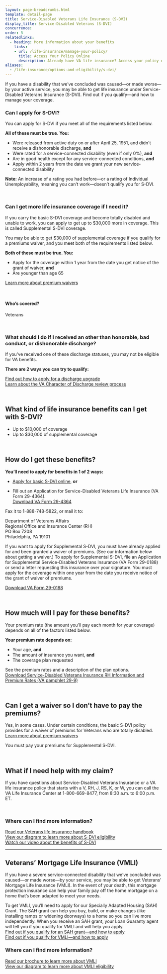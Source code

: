 ```yaml
---
layout: page-breadcrumbs.html
template: detail-page
title: Service-Disabled Veterans Life Insurance (S-DVI)
display_title: Service-Disabled Veterans (S-DVI)
concurrence:
order: 5
relatedlinks:
  - heading: More information about your benefits
    links:
    - url: /life-insurance/manage-your-policy/
      title: Access Your Policy Online
      description: Already have VA life insurance? Access your policy online.
aliases:
  - /life-insurance/options-and-eligibility/s-dvi/
---
```


<div class="va-introtext">

If you have a disability that we’ve concluded was caused—or made worse—by your active service, you may be able to get life insurance under Service-Disabled Veterans Insurance (S-DVI). Find out if you qualify—and how to manage your coverage.

</div>

<div class="feature">

### Can I apply for S-DVI?

You can apply for S-DVI if you meet all of the requirements listed below.

**All of these must be true. You:**

- Were released from active duty on or after April 25, 1951, and didn't receive a dishonorable discharge, **and**
- Were rated for a service-connected disability (even if only 0%), **and**
- Are in good health except for any service-connected conditions, **and**
- Apply within 2 years from the date we grant your new service-connected disability

**Note:** An increase of a rating you had before—or a rating of Individual Unemployability, meaning you can’t work—doesn’t qualify you for S-DVI.

<br>

### Can I get more life insurance coverage if I need it?

If you carry the basic S-DVI coverage and become totally disabled and unable to work, you can apply to get up to $30,000 more in coverage. This is called Supplemental S-DVI coverage.

You may be able to get $30,000 of supplemental coverage if you qualify for a premiums waiver, and you meet both of the requirements listed below.

**Both of these must be true. You:**
- Apply for the coverage within 1 year from the date you get notice of the grant of waiver, **and**
- Are younger than age 65

[Learn more about premium waivers](/life-insurance/totally-disabled-or-terminally-ill/#waiver)

<br>

#### Who’s covered?

Veterans

<br>

### What should I do if I received an other than honorable, bad conduct, or dishonorable discharge?

If you've received one of these discharge statuses, you may not be eligible for VA benefits.

**There are 2 ways you can try to qualify:**

[Find out how to apply for a discharge upgrade](/discharge-upgrade-instructions/)<br/>
[Learn about the VA Character of Discharge review process](/discharge-upgrade-instructions/#other-options)


</div>

<br>

## What kind of life insurance benefits can I get with S-DVI?

- Up to $10,000 of coverage
- Up to $30,000 of supplemental coverage

<br>

## How do I get these benefits?

**You’ll need to apply for benefits in 1 of 2 ways:**

 - [Apply for basic S-DVI online](https://www.insurance.va.gov/portal/), **or**

 - Fill out an Application for Service-Disabled Veterans Life Insurance (VA Form 29-4364). <br>
 [Download VA Form 29-4364](https://benefits.va.gov/INSURANCE/forms/29-4364.pdf)

 Fax it to 1-888-748-5822, or mail it to:

<p class="va-address-block">
  Department of Veterans Affairs<br>
  Regional Office and Insurance Center (RH)<br>
  PO Box 7208<br>
  Philadelphia, PA 19101<br>
</p>

If you want to apply for Supplemental S-DVI, you must have already applied for and been granted a waiver of premiums. (See our information below about getting a waiver.) To apply for Supplemental S-DVI, file an Application for Supplemental Service-Disabled Veterans Insurance (VA Form 29-0188) or send a letter requesting this insurance over your signature. You must apply for the coverage within one year from the date you receive notice of the grant of waiver of premiums.<br>

[Download VA Form 29-0188](https://benefits.va.gov/INSURANCE/forms/29-0188.pdf)

<br>

## How much will I pay for these benefits?

Your premium rate (the amount you’ll pay each month for your coverage) depends on all of the factors listed below.

**Your premium rate depends on:**
-	Your age, **and**
-	The amount of insurance you want, **and**
- The coverage plan requested

See the premium rates and a description of the plan options. <br>
[Download Service-Disabled Veterans Insurance RH Information and Premium Rates (VA pamphlet 29-9)](https://benefits.va.gov/INSURANCE/forms/29-9.htm)

<br>

## Can I get a waiver so I don’t have to pay the premiums?

Yes, in some cases. Under certain conditions, the basic S-DVI policy provides for a waiver of premiums for Veterans who are totally disabled. <br>
[Learn more about premium waivers](/life-insurance/totally-disabled-or-terminally-ill/#waiver)

You must pay your premiums for Supplemental S-DVI.

<br>

## What if I need help with my claim? 

If you have questions about Service-Disabled Veterans Insurance or a VA life insurance policy that starts with a V, RH, J, RS, K, or W, you can call the VA Life Insurance Center at 1-800-669-8477, from 8:30 a.m. to 6:00 p.m. ET. 

<br>

### Where can I find more information?

[Read our Veterans life insurance handbook](https://www.benefits.va.gov/INSURANCE/docs/2018_VALifeBook.pdf) <br>
[View our diagram to learn more about S-DVI eligibility](https://benefits.va.gov/BENEFITS/infographics/sdvi.html) <br>
[Watch our video about the benefits of S-DVI](https://www.youtube.com/watch?v=XoS7jmr-Ets) <br>

-------------

## Veterans’ Mortgage Life Insurance (VMLI)

If you have a severe service-connected disability that we’ve concluded was caused—or made worse—by your service, you may be able to get Veterans’ Mortgage Life Insurance (VMLI). In the event of your death, this mortgage protection insurance can help your family pay off the home mortgage on a home that’s been adapted to meet your needs.

To get VMLI, you’ll need to apply for our Specially Adapted Housing (SAH) Grant. The SAH grant can help you buy, build, or make changes (like installing ramps or widening doorways) to a home so you can live more independently. When you receive an SAH grant, your Loan Guaranty agent will tell you if you qualify for VMLI and will help you apply. <br>
[Find out if you qualify for an SAH grant—and how to apply](https://www.benefits.va.gov/homeloans/adaptedhousing.asp) <br>
[Find out if you qualify for VMLI—and how to apply](/life-insurance/options-eligibility/vmli/)<br>

### Where can I find more information?

[Read our brochure to learn more about VMLI](https://www.benefits.va.gov/INSURANCE/forms/VMLI-brochure-03-2012.pdf) <br>
[View our diagram to learn more about VMLI eligibility](https://benefits.va.gov/BENEFITS/infographics/vmli.html)

